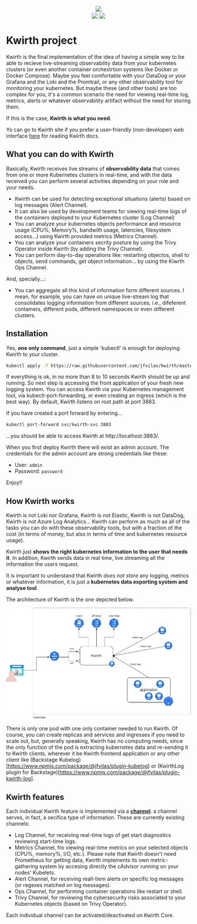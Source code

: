 <p align="center">
    <img height=auto src="https://jfvilas.github.io/kwirth/_media/kwirth-logo-20.png" /><br/>
    <a href='https://jfvilas.github.io/kwirth'><img src='https://img.shields.io/badge/contributions-welcome-orange.svg'/></a>
    <a href='https://jfvilas.github.io/kwirth'><img src='https://img.shields.io/badge/project-homepage-8EA8D8.svg'/></a>
</p>

# Kwirth project
Kwirth is the final implementation of the idea of having a simple way to be able to recieve live-streaming observability data from your kubernetes clusters (or even another container orchestrtion systems like Docker or Docker Compose). Maybe you feel comfortable with your DataDog or your Grafana and the Loki and the Promtrail, or any other observability tool for monitoring your kubernetes. But maybe these (and other tools) are too complex for you, it's a common scenario the need for viewing real-time log, metrics, alerts or whatever observability artifact without the need for storing them.

If this is the case, **Kwirth is what you need**.

Yo can go to Kwirth site if you prefer a user-friendly (non-developer) web interface [here](https://jfvilas.github.io/kwirth) for reading Kwirth docs.

## What you can do with Kwirth
Basically, Kwirth receives live streams of **observability data** that comes from one or more Kubernetes clusters in real-time, and with the data received you can perform several activities depending on your role and your needs.

  - Kwirth can be used for detecting exceptional situations (alerts) based on log messages (Alert Channel).
  - It can also be used by development teams for viewing real-time logs of the containers deployed to your Kubernetes cluster (Log Channel)
  - You can analyze your kubernetes objects performance and resource usage (CPU%, Memory%, bandwith usage, latencies, filesystem access...) using Kwirth provided metrics (Metrics Channel).
  - You can analyze your containers secrity posture by using the Trivy Operator inside Kwirth (by adding the Trivy Channel).
  - You can perform day-to-day operations like: restarting objectos, shell to objects, send commands, get object information... by using the Kiwrth Ops Channel.

And, specially...:

  - You can aggregate all this kind of information form different sources. I mean, for example, you can have on unique live-stream log that consolidates logging information from different sources, i.e., difeferent containers, different pods, different namespaces or even different clusters.

## Installation
Yes, **one only command**, just a simple 'kubectl' is enough for deploying Kwirth to your cluster.

```bash
kubectl apply -f https://raw.githubusercontent.com/jfvilas/kwirth/master/test/kwirth.yaml
```

If everything is ok, in no more than 8 to 10 seconds Kwirth should be up and running. So next step is accessing the front application of your fresh new logging system. You can access Kwirth via your Kubernetes management tool, via kubectl-port-forwarding, or even creating an ingress (which is the best way). By default, Kwirth listens on root path at port 3883.

If you have created a port forward by entering...

```bash
kubectl port-forward svc/kwirth-svc 3883
```

...you should be able to access Kwirth at http://localhost:3883/.

When you first deploy Kwirth there will exist an admin account. The credentials for the admin account are strong credentials like these:

  - User: `admin`
  - Password: `password`

Enjoy!!

## How Kwirth works
Kwirth is not Loki nor Grafana, Kwirth is not Elastic, Kwirth is not DataDog, Kwirth is not Azure Log Analytics... Kwirth can perform as much as all of the tasks you can do with these observability tools, but with a fraction of the cost (in terms of money, but also in terms of time and kubernetes resource usage).

Kwirth just **shows the right kubernetes information to the user that needs it**. In addition, Kwirth sends data in real time, live.streaming all the information the users request.

It is important to understand that Kwirth *does not store* any logging, metrics or whatever information, it is just a **kubernetes data exporting system and analyse tool**.

The architecture of Kwirth is the one depicted below.

![kwirth architecture](https://raw.githubusercontent.com/jfvilas/kwirth/master/docs/0.4.20/_media/kwirth-kwirth-arch.png)

There is only one pod with one only container needed to run Kwirth. Of course, you can create replicas and services and ingresses if you need to scale out, but, generally speaking, Kwirth has no computing needs, since the only function of the pod is extracting kubernetes data and re-sending it to Kwirth clients, wherever it be Kwirth frontend application or any other client like (Backstage Kubelog)[https://www.npmjs.com/package/@jfvilas/plugin-kubelog] or (KwirthLog plugin for Backstage)[https://www.npmjs.com/package/@jfvilas/plugin-kwirth-log].

## Kwirth features
Each individual Kwirth feature is implemented via a [**channel**](https://jfvilas.github.io/kwirth/#/0.4.20/channels?id=channels). a channel serves, in fact, a secifica type of information. These are currently existing channels:

  - Log Channel, for receiving real-time logs of get start diagnostics reviewing start-time logs.
  - Metrics Channel, fro viewing real-time metrics on your selected objects (CPU%, memory%, I/O, etc.). Please note that Kwirth doesn't need Prometheus for getting data, Kwirth implements its own metric-gathering system by accesing directly the cAdvisor running on your nodes' Kubelets.
  - Alert Channel, for receiving reall-tiem alerts on specific log messages (or regexes matched on log messages).
  - Ops Channel, for performing container operations like restart or shell.
  - Trivy Channel, for reviewing the cybersecurity risks associated to your Kubernetes objects (based on Trivy Operator).

Each individual channel can be activated/deactivated on Kwirth Core.
